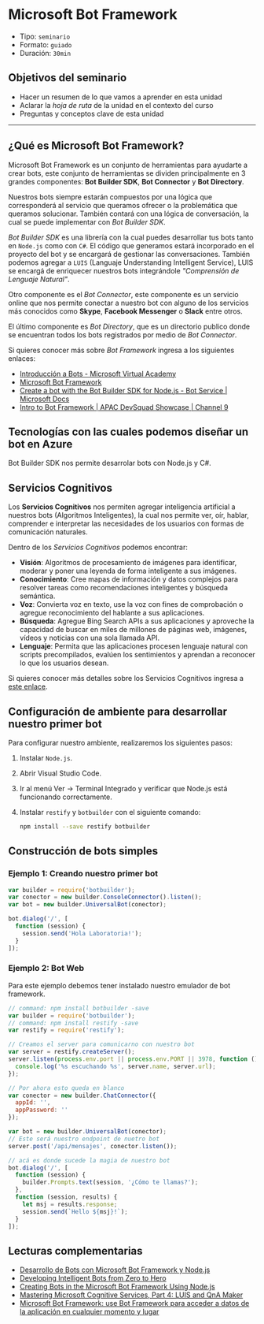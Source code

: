 # Microsoft Bot Framework

* Tipo: `seminario`
* Formato: `guiado`
* Duración: `30min`

## Objetivos del seminario

* Hacer un resumen de lo que vamos a aprender en esta unidad
* Aclarar la _hoja de ruta_ de la unidad en el contexto del curso
* Preguntas y conceptos clave de esta unidad

***

## ¿Qué es Microsoft Bot Framework?

Microsoft Bot Framework es un conjunto de herramientas para ayudarte a crear
bots, este conjunto de herramientas se dividen principalmente en 3 grandes
componentes: **Bot Builder SDK**, **Bot Connector** y **Bot Directory**.

Nuestros bots siempre estarán compuestos por una lógica que corresponderá al
servicio que queramos ofrecer o la problemática que queramos solucionar. También
contará con una lógica de conversación, la cual se puede implementar con _Bot
Builder SDK_.

_Bot Builder SDK_ es una librería con la cual puedes desarrollar tus bots tanto
en `Node.js` como con `C#`. El código que generamos estará incorporado en el
proyecto del bot y se encargará de gestionar las conversaciones. También
podemos agregar a `LUIS` (Languaje Understanding Intelligent Service), LUIS se
encargá de enriquecer nuestros bots integrándole _"Comprensión de Lenguaje
Natural"_.

Otro componente es el _Bot Connector_, este componente es un servicio online que
nos permite conectar a nuestro bot con alguno de los servicios más conocidos
como **Skype**, **Facebook Messenger** o **Slack** entre otros.

El último componente es _Bot Directory_, que es un directorio publico donde se
encuentran todos los bots registrados por medio de _Bot Connector_.

Si quieres conocer más sobre _Bot Framework_ ingresa a los siguientes enlaces:

* [Introducción a Bots - Microsoft Virtual Academy](https://mva.microsoft.com/es-es/training-courses/introduccin-a-bots-18179)
* [Microsoft Bot Framework](https://dev.botframework.com/)
* [Create a bot with the Bot Builder SDK for Node.js - Bot Service | Microsoft Docs](https://docs.microsoft.com/en-us/bot-framework/nodejs/bot-builder-nodejs-quickstart)
* [Intro to Bot Framework | APAC DevSquad Showcase | Channel 9](https://channel9.msdn.com/Series/APAC-DevSquad-Showcase/Intro-to-Bot-Framework)

## Tecnologías con las cuales podemos diseñar un bot en Azure

Bot Builder SDK nos permite desarrolar bots con Node.js y C#.

## Servicios Cognitivos

Los **Servicios Cognitivos** nos permiten agregar inteligencia artificial a
nuestros bots (Algoritmos  Inteligentes), la cual nos permite ver, oír, hablar,
comprender e interpretar las necesidades de los usuarios con formas de
comunicación naturales.

Dentro de los _Servicios Cognitivos_ podemos encontrar:

* **Visión**: Algoritmos de procesamiento de imágenes para identificar, moderar
  y poner una leyenda de forma inteligente a sus imágenes.
* **Conocimiento**: Cree mapas de información y datos complejos para resolver
  tareas como recomendaciones inteligentes y búsqueda semántica.
* **Voz**: Convierta voz en texto, use la voz con fines de comprobación o
  agregue reconocimiento del hablante a sus aplicaciones.
* **Búsqueda**: Agregue Bing Search APIs a sus aplicaciones y aproveche la
  capacidad de buscar en miles de millones de páginas web, imágenes, vídeos y
  noticias con una sola llamada API.
* **Lenguaje**: Permita que las aplicaciones procesen lenguaje natural con
  scripts precompilados, evalúen los sentimientos y aprendan a reconocer lo que
  los usuarios desean.

Si quieres conocer más detalles sobre los Servicios Cognitivos ingresa a
[este enlace](https://azure.microsoft.com/es-es/services/cognitive-services/).

## Configuración de ambiente para desarrollar nuestro primer bot

Para configurar nuestro ambiente, realizaremos los siguientes pasos:

1. Instalar `Node.js`.

2. Abrir Visual Studio Code.

3. Ir al menú Ver -> Terminal Integrado y verificar que Node.js está funcionando
   correctamente.

4. Instalar `restify` y `botbuilder` con el siguiente comando:

   ```sh
   npm install --save restify botbuilder
   ```

## Construcción de bots simples

### Ejemplo 1: Creando nuestro primer bot

```js
var builder = require('botbuilder');
var conector = new builder.ConsoleConnector().listen();
var bot = new builder.UniversalBot(conector);

bot.dialog('/', [
  function (session) {
    session.send('Hola Laboratoria!');
  }
]);
```

### Ejemplo 2: Bot Web

Para este ejemplo debemos tener instalado nuestro emulador de bot framework.

```js
// command: npm install botbuilder -save
var builder = require('botbuilder');
// command: npm install restify -save
var restify = require('restify');

// Creamos el server para comunicarno con nuestro bot
var server = restify.createServer();
server.listen(process.env.port || process.env.PORT || 3978, function () {
  console.log('%s escuchando %s', server.name, server.url);
});

// Por ahora esto queda en blanco
var conector = new builder.ChatConnector({
  appId: '',
  appPassword: ''
});

var bot = new builder.UniversalBot(conector);
// Este será nuestro endpoint de nuetro bot
server.post('/api/mensajes', conector.listen());

// acá es donde sucede la magia de nuestro bot
bot.dialog('/', [
  function (session) {
    builder.Prompts.text(session, '¿Cómo te llamas?');
  },
  function (session, results) {
    let msj = results.response;
    session.send(`Hello ${msj}!`);
  }
]);
```

## Lecturas complementarias

* [Desarrollo de Bots con Microsoft Bot Framework y Node.js](https://mva.microsoft.com/es-es/training-courses/desarrollo-de-bots-con-microsoft-bot-framework-y-nodejs-17712)
* [Developing Intelligent Bots from Zero to Hero](https://mva.microsoft.com/en-US/training-courses/developing-intelligent-bots-from-zero-to-hero-17797)
* [Creating Bots in the Microsoft Bot Framework Using Node.js](https://mva.microsoft.com/en-US/training-courses/creating-bots-in-the-microsoft-bot-framework-using-nodejs-16759)
* [Mastering Microsoft Cognitive Services, Part 4: LUIS and QnA Maker](https://mva.microsoft.com/en-US/training-courses/mastering-microsoft-cognitive-services-part-4-luis-and-qna-maker-18042)
* [Microsoft Bot Framework: use Bot Framework para acceder a datos de la aplicación en cualquier momento y lugar](https://msdn.microsoft.com/es-es/magazine/mt790202.aspx)
